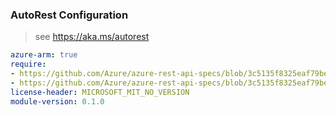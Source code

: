 ### AutoRest Configuration

> see https://aka.ms/autorest

``` yaml
azure-arm: true
require:
- https://github.com/Azure/azure-rest-api-specs/blob/3c5135f8325eaf79be7b137cae363bdcba028c17/specification/hybridkubernetes/resource-manager/readme.md
- https://github.com/Azure/azure-rest-api-specs/blob/3c5135f8325eaf79be7b137cae363bdcba028c17/specification/hybridkubernetes/resource-manager/readme.go.md
license-header: MICROSOFT_MIT_NO_VERSION
module-version: 0.1.0

```